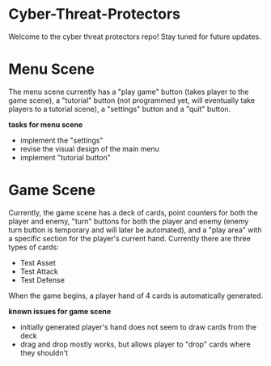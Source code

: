 # Cyber-Threat-Protectors

Welcome to the cyber threat protectors repo! Stay tuned for future updates.


# Menu Scene

The menu scene currently has a "play game" button (takes player to the game scene), a "tutorial" button (not programmed yet, will eventually take players to a tutorial scene), a "settings" button and a "quit" button.

**tasks for menu scene**
- implement the "settings"
- revise the visual design of the main menu
- implement "tutorial button"


# Game Scene

Currently, the game scene has a deck of cards, point counters for both the player and enemy, "turn" buttons for both the player and enemy (enemy turn button is temporary and will later be automated), and a "play area" with a specific section for the player's current hand. Currently there are three types of cards:
- Test Asset
- Test Attack
- Test Defense

When the game begins, a player hand of 4 cards is automatically generated.

**known issues for game scene**
- initially generated player's hand does not seem to draw cards from the deck
- drag and drop mostly works, but allows player to "drop" cards where they shouldn't
